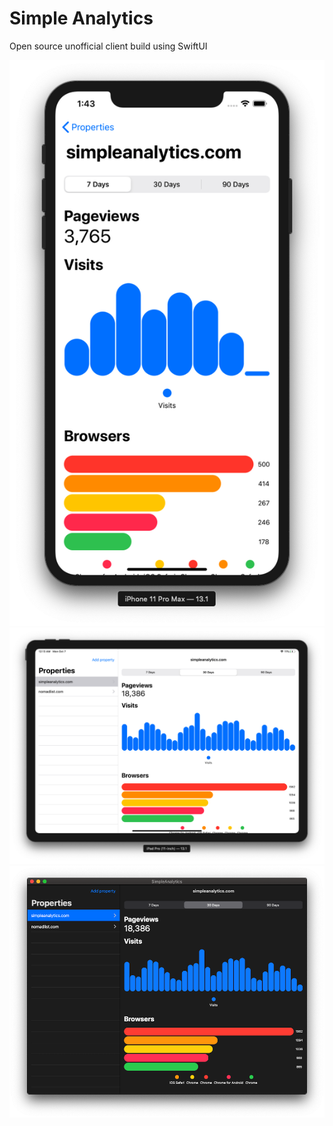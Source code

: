 # Simple Analytics
Open source unofficial client build using SwiftUI

![Screenshot iOS](https://github.com/arjunkomath/simpleanalytics-app/blob/master/assets/screenshot_iOS.png?raw=true)
![Screenshot iPadOS](https://github.com/arjunkomath/simpleanalytics-app/blob/master/assets/screenshot_iPadOS.png?raw=true)
![Screenshot macOS](https://github.com/arjunkomath/simpleanalytics-app/blob/master/assets/screenshot_macOS.png?raw=true)
